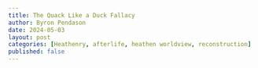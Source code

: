 ```yaml
---
title: The Quack Like a Duck Fallacy
author: Byron Pendason
date: 2024-05-03
layout: post
categories: [Heathenry, afterlife, heathen worldview, reconstruction]
published: false
---
```


